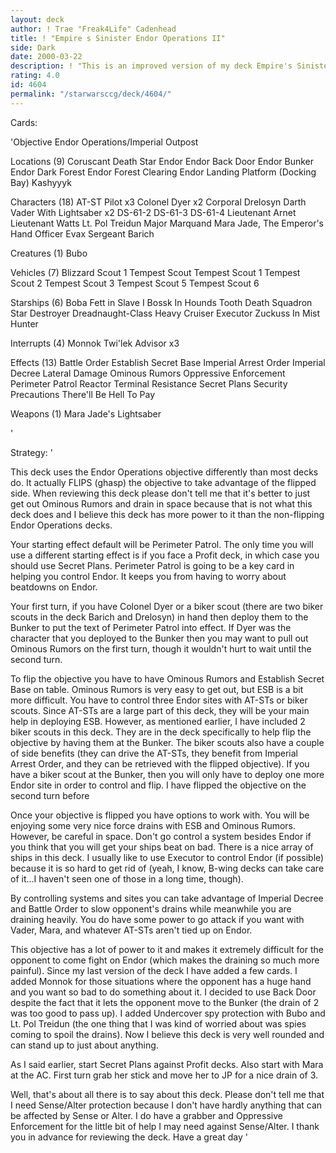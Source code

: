 ```yaml
---
layout: deck
author: ! Trae "Freak4Life" Cadenhead
title: ! "Empire s Sinister Endor Operations II"
side: Dark
date: 2000-03-22
description: ! "This is an improved version of my deck Empire's Sinister Endor Operations which collected a nice 4 star rating. I hope this one does even better"
rating: 4.0
id: 4604
permalink: "/starwarsccg/deck/4604/"
---
```

Cards: 

'Objective
Endor Operations/Imperial Outpost

Locations (9)
Coruscant
Death Star
Endor
Endor Back Door
Endor Bunker
Endor Dark Forest
Endor Forest Clearing
Endor Landing Platform (Docking Bay)
Kashyyyk

Characters (18)
AT-ST Pilot  x3
Colonel Dyer  x2
Corporal Drelosyn
Darth Vader With Lightsaber  x2
DS-61-2
DS-61-3
DS-61-4
Lieutenant Arnet
Lieutenant Watts
Lt. Pol Treidun
Major Marquand
Mara Jade, The Emperor's Hand
Officer Evax
Sergeant Barich

Creatures (1)
Bubo

Vehicles (7)
Blizzard Scout 1
Tempest Scout
Tempest Scout 1
Tempest Scout 2
Tempest Scout 3
Tempest Scout 5
Tempest Scout 6

Starships (6)
Boba Fett in Slave I
Bossk In Hounds Tooth
Death Squadron Star Destroyer
Dreadnaught-Class Heavy Cruiser
Executor
Zuckuss In Mist Hunter

Interrupts (4)
Monnok
Twi'lek Advisor  x3

Effects (13)
Battle Order
Establish Secret Base
Imperial Arrest Order
Imperial Decree
Lateral Damage
Ominous Rumors
Oppressive Enforcement
Perimeter Patrol
Reactor Terminal
Resistance
Secret Plans
Security Precautions
There'll Be Hell To Pay

Weapons (1)
Mara Jade's Lightsaber

'

Strategy: '

This deck uses the Endor Operations objective differently than most decks do. It actually FLIPS (ghasp) the objective to take advantage of the flipped side. When reviewing this deck please don't tell me that it's better to just get out Ominous Rumors and drain in space because that is not what this deck does and I believe this deck has more power to it than the non-flipping Endor Operations decks.

Your starting effect default will be Perimeter Patrol. The only time you will use a different starting effect is if you face a Profit deck, in which case you should use Secret Plans. Perimeter Patrol is going to be a key card in helping you control Endor. It keeps you from having to worry about beatdowns on Endor.

Your first turn, if you have Colonel Dyer or a biker scout (there are two biker scouts in the deck Barich and Drelosyn) in hand then deploy them to the Bunker to put the text of Perimeter Patrol into effect. If Dyer was the character that you deployed to the Bunker then you may want to pull out Ominous Rumors on the first turn, though it wouldn't hurt to wait until the second turn.

To flip the objective you have to have Ominous Rumors and Establish Secret Base on table. Ominous Rumors is very easy to get out, but ESB is a bit more difficult. You have to control three Endor sites with AT-STs or biker scouts. Since AT-STs are a large part of this deck, they will be your main help in deploying ESB. However, as mentioned earlier, I have included 2 biker scouts in this deck. They are in the deck specifically to help flip the objective by having them at the Bunker. The biker scouts also have a couple of side benefits (they can drive the AT-STs, they benefit from Imperial Arrest Order, and they can be retrieved with the flipped objective). If you have a biker scout at the Bunker, then you will only have to deploy one more Endor site in order to control and flip. I have flipped the objective on the second turn before

Once your objective is flipped you have options to work with. You will be enjoying some very nice force drains with ESB and Ominous Rumors. However, be careful in space. Don't go control a system besides Endor if you think that you will get your ships beat on bad. There is a nice array of ships in this deck. I usually like to use Executor to control Endor (if possible) because it is so hard to get rid of (yeah, I know, B-wing decks can take care of it...I haven't seen one of those in a long time, though).

By controlling systems and sites you can take advantage of Imperial Decree and Battle Order to slow opponent's drains while meanwhile you are draining heavily. You do have some power to go attack if you want with Vader, Mara, and whatever AT-STs aren't tied up on Endor.

This objective has a lot of power to it and makes it extremely difficult for the opponent to come fight on Endor (which makes the draining so much more painful). Since my last version of the deck I have added a few cards. I added Monnok for those situations where the opponent has a huge hand and you want so bad to do something about it. I decided to use Back Door despite the fact that it lets the opponent move to the Bunker (the drain of 2 was too good to pass up). I added Undercover spy protection with Bubo and Lt. Pol Treidun (the one thing that I was kind of worried about was spies coming to spoil the drains). Now I believe this deck is very well rounded and can stand up to just about anything.

As I said earlier, start Secret Plans against Profit decks. Also start with Mara at the AC. First turn grab her stick and move her to JP for a nice drain of 3.

Well, that's about all there is to say about this deck. Please don't tell me that I need Sense/Alter protection because I don't have hardly anything that can be affected by Sense or Alter. I do have a grabber and Oppressive Enforcement for the little bit of help I may need against Sense/Alter. I thank you in advance for reviewing the deck. Have a great day
'
